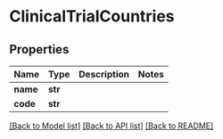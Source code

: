 # ClinicalTrialCountries

## Properties
Name | Type | Description | Notes
------------ | ------------- | ------------- | -------------
**name** | **str** |  | 
**code** | **str** |  | 

[[Back to Model list]](../README.md#documentation-for-models) [[Back to API list]](../README.md#documentation-for-api-endpoints) [[Back to README]](../README.md)

